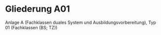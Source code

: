 # Gliederung A01

Anlage A (Fachklassen duales System und Ausbildungsvorbereitung), Typ 01 (Fachklassen (BS; TZ))
